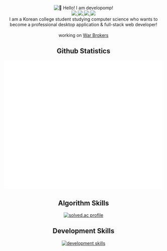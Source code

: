 <p align="center">
	<img alt="👋 Hello! I am developomp!" src="https://capsule-render.vercel.app/api?section=header&type=waving&height=200&color=gradient&customColorList=2,4,6,12,19,21,23,24,30&text=👋%20Hello!%20I%20am%20developomp&fontSize=46&fontAlignY=35" />
	<br />
	<a href="https://developomp.com/about">
		<img src="https://img.shields.io/badge/about_me-grey?style=for-the-badge" />
	</a>
    <a href="https://developomp.com/portfolio">
    	<img src="https://img.shields.io/badge/projects-blue?style=for-the-badge" />
    </a>
	<a href="https://www.buymeacoffee.com/developomp">
		<img src="https://img.shields.io/badge/buy_me_a_coffee-yellow?style=for-the-badge" />
	</a>
	<a href="https://www.patreon.com/developomp">
		<img src="https://img.shields.io/badge/patreon-f96854?style=for-the-badge" />
	</a>
    <br />
    I am a Korean college student studying computer science who wants to become a professional desktop application & full-stack web developer!
    <br />
    <br />
	working on <a href="https://github.com/War-Brokers">War Brokers</a>
</p>

<h2 align="center">Github Statistics</h2>

<p align="center">
	<a href="https://github.com/lowlighter/metrics">
		<img alt="github metrics" src="./github-metrics.svg?"/>
	</a>
</p>

<h2 align="center">Algorithm Skills</h2>

<p align="center">
	<a href="https://solved.ac/profile/developomp">
		<img alt="solved.ac profile" src="https://mazassumnida.wtf/api/v2/generate_badge?boj=developomp"/>
	</a>
</p>

<h2 align="center">Development Skills</h2>

<p align="center">
	<a href="https://developomp.com/portfolio">
		<img alt="development skills" src="https://developomp.com/img/skills.svg?"/>
	</a>
</p>

